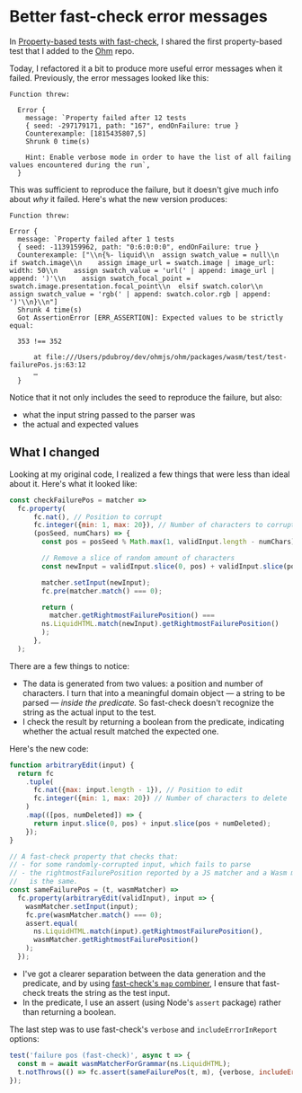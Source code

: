 # Better fast-check error messages

In [Property-based tests with fast-check](./2025-07-27-Property-based-tests-with-fast-check.md), I shared the first property-based test that I added to the [Ohm](https://ohmjs.org) repo.

Today, I refactored it a bit to produce more useful error messages when it failed. Previously, the error messages looked like this:

```
Function threw:

  Error {
    message: `Property failed after 12 tests
    { seed: -297179171, path: "167", endOnFailure: true }
    Counterexample: [1815435807,5]
    Shrunk 0 time(s)

    Hint: Enable verbose mode in order to have the list of all failing values encountered during the run`,
  }
```

This was sufficient to reproduce the failure, but it doesn't give much info about _why_ it failed. Here's what the new version produces:

```
Function threw:

Error {
  message: `Property failed after 1 tests
  { seed: -1139159962, path: "0:6:0:0:0", endOnFailure: true }
  Counterexample: ["\\n{%- liquid\\n  assign swatch_value = null\\n  if swatch.image\\n    assign image_url = swatch.image | image_url: width: 50\\n    assign swatch_value = 'url(' | append: image_url | append: ')'\\n    assign swatch_focal_point = swatch.image.presentation.focal_point\\n  elsif swatch.color\\n    assign swatch_value = 'rgb(' | append: swatch.color.rgb | append: ')'\\n}\\n"]
  Shrunk 4 time(s)
  Got AssertionError [ERR_ASSERTION]: Expected values to be strictly equal:

  353 !== 352

      at file:///Users/pdubroy/dev/ohmjs/ohm/packages/wasm/test/test-failurePos.js:63:12
      …
  }
```

Notice that it not only includes the seed to reproduce the failure, but also:

- what the input string passed to the parser was
- the actual and expected values

## What I changed

Looking at my original code, I realized a few things that were less than ideal about it. Here's what it looked like:

```js
const checkFailurePos = matcher =>
  fc.property(
      fc.nat(), // Position to corrupt
      fc.integer({min: 1, max: 20}), // Number of characters to corrupt
      (posSeed, numChars) => {
        const pos = posSeed % Math.max(1, validInput.length - numChars);

        // Remove a slice of random amount of characters
        const newInput = validInput.slice(0, pos) + validInput.slice(pos + numChars);

        matcher.setInput(newInput);
        fc.pre(matcher.match() === 0);

        return (
          matcher.getRightmostFailurePosition() ===
        ns.LiquidHTML.match(newInput).getRightmostFailurePosition()
        );
      },
  );
```

There are a few things to notice:

- The data is generated from two values: a position and number of characters. I turn that into a meaningful domain object — a string to be parsed — _inside the predicate._ So fast-check doesn't recognize the string as the actual input to the test.
- I check the result by returning a boolean from the predicate, indicating whether the actual result matched the expected one.

Here's the new code:

```js
function arbitraryEdit(input) {
  return fc
    .tuple(
      fc.nat({max: input.length - 1}), // Position to edit
      fc.integer({min: 1, max: 20}) // Number of characters to delete
    )
    .map(([pos, numDeleted]) => {
      return input.slice(0, pos) + input.slice(pos + numDeleted);
    });
}

// A fast-check property that checks that:
// - for some randomly-corrupted input, which fails to parse
// - the rightmostFailurePosition reported by a JS matcher and a Wasm matcher
//   is the same.
const sameFailurePos = (t, wasmMatcher) =>
  fc.property(arbitraryEdit(validInput), input => {
    wasmMatcher.setInput(input);
    fc.pre(wasmMatcher.match() === 0);
    assert.equal(
      ns.LiquidHTML.match(input).getRightmostFailurePosition(),
      wasmMatcher.getRightmostFailurePosition()
    );
  });
```

- I've got a clearer separation between the data generation and the predicate, and by using [fast-check's `map` combiner](https://fast-check.dev/docs/core-blocks/arbitraries/combiners/any/#map), I ensure that fast-check treats the string as the test input.
- In the predicate, I use an assert (using Node's `assert` package) rather than returning a boolean.

The last step was to use fast-check's `verbose` and `includeErrorInReport` options:

```js
test('failure pos (fast-check)', async t => {
  const m = await wasmMatcherForGrammar(ns.LiquidHTML);
  t.notThrows(() => fc.assert(sameFailurePos(t, m), {verbose, includeErrorInReport: true}));
});
```
